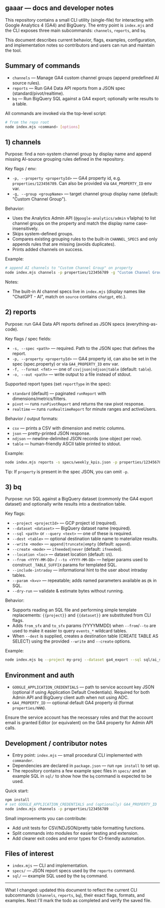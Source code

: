 ## gaaar — docs and developer notes

This repository contains a small CLI utility (single-file) for interacting with
Google Analytics 4 (GA4) and BigQuery. The entry point is `index.mjs` and the
CLI exposes three main subcommands: `channels`, `reports`, and `bq`.

This document describes current behavior, flags, examples, configuration,
and implementation notes so contributors and users can run and maintain the
tool.

## Summary of commands

- `channels` — Manage GA4 custom channel groups (append predefined AI source rules).
- `reports` — Run GA4 Data API reports from a JSON spec (standard/pivot/realtime).
- `bq` — Run BigQuery SQL against a GA4 export; optionally write results to a table.

All commands are invoked via the top-level script:

```bash
# from the repo root
node index.mjs <command> [options]
```

## 1) channels

Purpose: find a non-system channel group by display name and append missing
AI-source grouping rules defined in the repository.

Key flags / env:
- `-p, --property <propertyId>` — GA4 property id, e.g. `properties/123456789`.
	Can also be provided via `GA4_PROPERTY_ID` env var.
- `-g, --group <groupName>` — target channel group display name (default: "Custom Channel Group").

Behavior:
- Uses the Analytics Admin API (`@google-analytics/admin` v1alpha) to list
	channel groups on the property and match the display name case-insensitively.
- Skips system-defined groups.
- Compares existing grouping rules to the built-in `CHANNEL_SPECS` and only
	appends rules that are missing (avoids duplicates).
- Prints added channels on success.

Example:

```bash
# append AI channels to "Custom Channel Group" on property
node index.mjs channels -p properties/123456789 -g "Custom Channel Group"
```

Notes:
- The built-in AI channel specs live in `index.mjs` (display names like
	"ChatGPT - AI", match on `source` contains `chatgpt`, etc.).

## 2) reports

Purpose: run GA4 Data API reports defined as JSON specs (everything-as-code).

Key flags / spec fields:
- `-s, --spec <path>` — required. Path to the JSON spec that defines the report.
- `-p, --property <propertyId>` — GA4 property id, can also be set in the spec
	(spec.property) or via `GA4_PROPERTY_ID` env var.
- `-f, --format <fmt>` — one of `csv|json|ndjson|table` (default: `table`).
- `-o, --out <path>` — write output to a file instead of stdout.

Supported report types (set `reportType` in the spec):
- `standard` (default) — paginated `runReport` with dimensions/metrics/filters.
- `pivot` — runs `runPivotReport` and returns the raw pivot response.
- `realtime` — runs `runRealtimeReport` for minute ranges and activeUsers.

Behavior / output formats:
- `csv` — prints a CSV with dimension and metric columns.
- `json` — pretty-printed JSON response.
- `ndjson` — newline-delimited JSON records (one object per row).
- `table` — human-friendly ASCII table printed to stdout.

Example:

```bash
node index.mjs reports -s specs/weekly_kpis.json -p properties/123456789 -f csv -o out/kpis.csv
```

Tip: If `property` is present in the spec JSON, you can omit `-p`.

## 3) bq

Purpose: run SQL against a BigQuery dataset (commonly the GA4 export dataset)
and optionally write results into a destination table.

Key flags:
- `--project <projectId>` — GCP project id (required).
- `--dataset <dataset>` — BigQuery dataset name (required).
- `--sql <path>` or `--query <text>` — one of these is required.
- `--dest <table>` — optional destination table name to materialize results.
- `--write <mode>` — `append|truncate|empty` (default: `append`).
- `--create <mode>` — `ifneeded|never` (default: `ifneeded`).
- `--location <loc>` — dataset location (default: `US`).
- `--from <YYYY-MM-DD>` / `--to <YYYY-MM-DD>` — helper params used to
	construct `_TABLE_SUFFIX` params for templated SQL.
- `--include-intraday` — informational hint to the user about intraday tables.
- `--param <k=v>` — repeatable; adds named parameters available as `@k` in SQL.
- `--dry-run` — validate & estimate bytes without running.

Behavior:
- Supports reading an SQL file and performing simple template replacements:
	`{{project}}` and `{{dataset}}` are substituted from CLI flags.
- Adds `from_sfx` and `to_sfx` params (YYYYMMDD) when `--from`/`--to` are used
	to make it easier to query `events_*` wildcard tables.
- When `--dest` is supplied, creates a destination table (CREATE TABLE AS SELECT)
	using the provided `--write` and `--create` options.

Example:

```bash
node index.mjs bq --project my-proj --dataset ga4_export --sql sql/ai_sources_daily.sql --from 2025-09-01 --to 2025-09-21 --dest my_temp.table_name
```

## Environment and auth

- `GOOGLE_APPLICATION_CREDENTIALS` — path to service account key JSON (optional if
	using Application Default Credentials). Required for both Admin API and BigQuery
	client auth when not using ADC.
- `GA4_PROPERTY_ID` — optional default GA4 property id (format `properties/NNN`).

Ensure the service account has the necessary roles and that the account email
is granted Editor (or equivalent) on the GA4 property for Admin API calls.

## Development / contributor notes

- Entry point: `index.mjs` — small procedural CLI implemented with `commander`.
- Dependencies are declared in `package.json` — run `npm install` to set up.
- The repository contains a few example spec files in `specs/` and an example
	SQL in `sql/` to show how the `bq` command is expected to be used.

Quick start:

```bash
npm install
# set GOOGLE_APPLICATION_CREDENTIALS and (optionally) GA4_PROPERTY_ID
node index.mjs channels -p properties/123456789
```

Small improvements you can contribute:
- Add unit tests for CSV/NDJSON/pretty table formatting functions.
- Split commands into modules for easier testing and extension.
- Add clearer exit codes and error types for CI-friendly automation.

## Files of interest

- `index.mjs` — CLI and implementation.
- `specs/` — JSON report specs used by the `reports` command.
- `sql/` — example SQL used by the `bq` command.

---

What I changed: updated this document to reflect the current CLI subcommands
(`channels`, `reports`, `bq`), their exact flags, formats, and examples. Next
I'll mark the todo as completed and verify the saved file.
